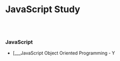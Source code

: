 JavaScript Study
==========


 <br/><br/>


### JavaScript
- [___JavaScript Object Oriented Programming - Y